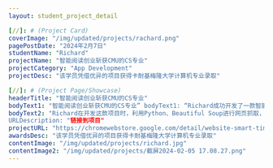 ```yaml
---
layout: student_project_detail

[//]: # (Project Card)
coverImage: "/img/updated/projects/rachard.png"
pagePostDate: "2024年2月7日"
studentName: "Richard"
projectName: "智能阅读创业斩获CMU的CS专业"
projectCategory: "App Development"
projectDesc: "该学员凭借优异的项目获得卡耐基梅隆大学计算机专业录取"

[//]: # (Project Page/Showcase)
headerTitle: "智能阅读创业斩获CMU的CS专业"
bodyText1: "智能阅读创业斩获CMU的CS专业” bodyText1: “Richard成功开发了一款智能阅读时间管理器，旨在优化人们的时间管理以及阅读深度，被全美计算机排名第一的卡耐基梅隆大学计算机专业的录取！"
bodyText2: "Richard在开发这款项目时，利用Python、Beautiful Soup进行网页抓取，借助Scikit-learn构建机器学习模型，并通过Flask框架提供后端服务。” 
URLDescription: "链接到项目"
projectURL: "https://chromewebstore.google.com/detail/website-smart-timer/phjpeiklpoblhkjcdmdppoigngnnlmno?hl=en&authuser=0"
awardsDesc: "该学员凭借优异的项目获得卡耐基梅隆大学计算机专业录取"
contentImage: "/img/updated/projects/richard.jpg"
contentImage2: "/img/updated/projects/截屏2024-02-05 17.08.27.png"
---
```

